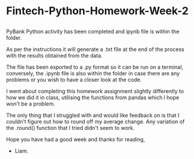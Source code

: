 # Fintech-Python-Homework-Week-2
## 
PyBank Python activity has been completed and ipynb file is within the folder. 


As per the instructions it will generate a .txt file at the end of the process with the results obtained from the data.

The file has been exported to a .py format so it can be run on a terminal, conversely, the .ipynb file is also within the folder in case there are any problems or you wish to have a closer look at the code. 


I went about completing this homework assignment slightly differently to how we did it in class, utilising the functions from  pandas which I hope won't be a problem.


The only thing that I struggled with and would like feedback on is that I couldn't figure out how to round off my average change. Any variation of the .round() function that I tried didn't seem to work.


Hope you have had a good week and thanks for reading,

- Liam.
